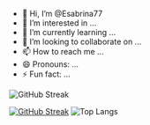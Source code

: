 - 👋 Hi, I’m @Esabrina77
- 👀 I’m interested in ...
- 🌱 I’m currently learning ...
- 💞️ I’m looking to collaborate on ...
- 📫 How to reach me ...
- 😄 Pronouns: ...
- ⚡ Fun fact: ...

![GitHub Streak](http://github-readme-streak-stats.herokuapp.com?user=Esabrina77&theme=chartreuse-dark&hide_border=true&date_format=j%20M%5B%20Y%5D&exclude_days=Sun%2CSat&card_width=1000)

[![GitHub Streak](https://streak-stats.demolab.com/?user=Esabrina77)](https://git.io/streak-stats)
![Top Langs](https://github-readme-stats.vercel.app/api/top-langs/?username=Esabrina77&layout=normal&card_width=1000&hide_border=true&theme=chartreuse-dark&langs_count=20)
<!---
Esabrina77/Esabrina77 is a ✨ special ✨ repository because its `README.md` (this file) appears on your GitHub profile.
You can click the Preview link to take a look at your changes.
--->
